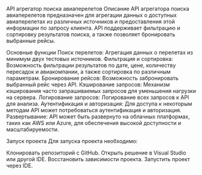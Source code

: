 API агрегатор поиска авиаперелетов
Описание
API агрегатора поиска авиаперелетов предназначен для агрегации данных о доступных авиаперелетах из различных источников и предоставления этой информации по запросу клиента. API поддерживает фильтрацию и сортировку результатов поиска, а также позволяет бронировать выбранные рейсы.

Основные функции
Поиск перелетов: Агрегация данных о перелетах из минимум двух тестовых источников.
Фильтрация и сортировка: Возможность фильтрации результатов по дате, цене, количеству пересадок и авиакомпании, а также сортировка по различным параметрам.
Бронирование рейсов: Возможность забронировать выбранный рейс через API.
Кэширование запросов: Механизм кэширования часто запрашиваемых запросов для уменьшения нагрузки на сервера.
Логирование запросов: Логирование всех запросов к API для анализа.
Аутентификация и авторизация: Для доступа к некоторым методам API может потребоваться аутентификация и авторизация.
Развертывание: API может быть развернуто на облачных платформах, таких как AWS или Azure, для обеспечения высокой доступности и масштабируемости.

Запуск проекта
Для запуска проекта необходимо:

Клонировать репозиторий с GitHub.
Открыть решение в Visual Studio или другой IDE.
Восстановить зависимости проекта.
Запустить проект через IDE.
